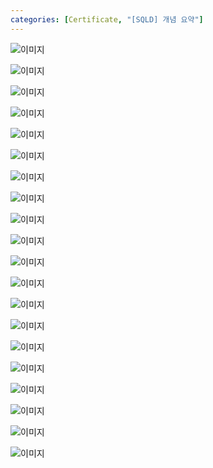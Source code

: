 ```yaml
---
categories: [Certificate, "[SQLD] 개념 요약"]
---
```


![이미지](/assets/img/exam/sqld/problem_solving/%ED%8A%B9%EA%B0%9540(1).png)

![이미지](/assets/img/exam/sqld/problem_solving/%ED%8A%B9%EA%B0%9540(2).png)

![이미지](/assets/img/exam/sqld/problem_solving/%ED%8A%B9%EA%B0%9540(3).png)

![이미지](/assets/img/exam/sqld/problem_solving/%ED%8A%B9%EA%B0%9540(4).png)

![이미지](/assets/img/exam/sqld/problem_solving/%ED%8A%B9%EA%B0%9540(5).png)

![이미지](/assets/img/exam/sqld/problem_solving/%ED%8A%B9%EA%B0%9540(6).png)

![이미지](/assets/img/exam/sqld/problem_solving/%ED%8A%B9%EA%B0%9540(7).png)

![이미지](/assets/img/exam/sqld/problem_solving/%ED%8A%B9%EA%B0%9540(8).png)

![이미지](/assets/img/exam/sqld/problem_solving/%ED%8A%B9%EA%B0%9540(9).png)

![이미지](/assets/img/exam/sqld/problem_solving/%ED%8A%B9%EA%B0%9540(10).png)

![이미지](/assets/img/exam/sqld/problem_solving/%ED%8A%B9%EA%B0%9540(11).png)

![이미지](/assets/img/exam/sqld/problem_solving/%ED%8A%B9%EA%B0%9540(12).png)

![이미지](/assets/img/exam/sqld/problem_solving/%ED%8A%B9%EA%B0%9540(13).png)

![이미지](/assets/img/exam/sqld/problem_solving/%ED%8A%B9%EA%B0%9540(14).png)

![이미지](/assets/img/exam/sqld/problem_solving/%ED%8A%B9%EA%B0%9540(15).png)

![이미지](/assets/img/exam/sqld/problem_solving/%ED%8A%B9%EA%B0%9540(16).png)

![이미지](/assets/img/exam/sqld/problem_solving/%ED%8A%B9%EA%B0%9540(17).png)

![이미지](/assets/img/exam/sqld/problem_solving/%ED%8A%B9%EA%B0%9540(18).png)

![이미지](/assets/img/exam/sqld/problem_solving/%ED%8A%B9%EA%B0%9540(19).png)

![이미지](/assets/img/exam/sqld/problem_solving/%ED%8A%B9%EA%B0%9540(20).png)

